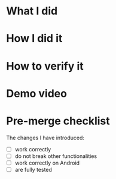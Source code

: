 # What I did
<!-- Example: I implemented the login functionality with google... -->

# How I did it
<!-- Example:
- I added a new screen in which there's a button to login. You can access the screen by...
- To make the login work I installed a new `google-auth` and connected it with firebase... -->

# How to verify it
<!-- Example: 
- 1. Interact with this button
- 2. Long press to obtain help
- 3. etc... -->

# Demo video
<!-- Whenever possible make a video of the changes so that other people can try to reproduce on their side. -->

# Pre-merge checklist
The changes I have introduced:
- [ ] work correctly
- [ ] do not break other functionalities
- [ ] work correctly on Android
- [ ] are fully tested
